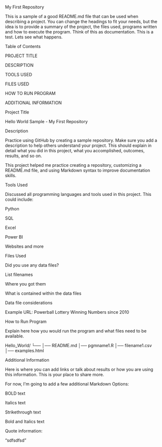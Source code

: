 My First Repository

This is a sample of a good README.md file that can be used when describing a project. You can change the headings to fit your needs, but the idea is to provide a summary of the project, the files used, programs written and how to execute the program. Think of this as documentation.
This is a test.
Lets see what happens.

Table of Contents

PROJECT TITLE

DESCRIPTION

TOOLS USED

FILES USED

HOW TO RUN PROGRAM

ADDITIONAL INFORMATION

Project Title

Hello World Sample - My First Repository

Description

Practice using GitHub by creating a sample repository. Make sure you add a description to help others understand your project. This should explain in detail what you did in this project, what you accomplished, outcomes, results, and so on.

This project helped me practice creating a repository, customizing a README.md file, and using Markdown syntax to improve documentation skills.

Tools Used

Discussed all programming languages and tools used in this project. This could include:

Python

SQL

Excel

Power BI

Websites and more

Files Used

Did you use any data files?

List filenames

Where you got them

What is contained within the data files

Data file considerations

Example URL: Powerball Lottery Winning Numbers since 2010

How to Run Program

Explain here how you would run the program and what files need to be available.

Hello_World/
└── 
    │── README.md
    │── pgmname1.R
    │── filename1.csv
    │── examples.html

Additional Information

Here is where you can add links or talk about results or how you are using this information. This is your place to share more.

For now, I'm going to add a few additional Markdown Options:

BOLD text

Italics text

Strikethrough text

Bold and Italics text

Quote information:

“sdfsdfsd”
